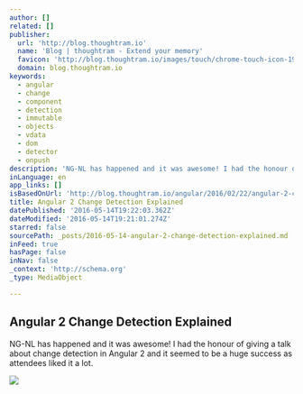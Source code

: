 ```yaml
---
author: []
related: []
publisher:
  url: 'http://blog.thoughtram.io'
  name: 'Blog | thoughtram - Extend your memory'
  favicon: 'http://blog.thoughtram.io/images/touch/chrome-touch-icon-192x192.png'
  domain: blog.thoughtram.io
keywords:
  - angular
  - change
  - component
  - detection
  - immutable
  - objects
  - vdata
  - dom
  - detector
  - onpush
description: 'NG-NL has happened and it was awesome! I had the honour of giving a talk about change detection in Angular 2 and it seemed to be a huge success as attendees liked it a lot.'
inLanguage: en
app_links: []
isBasedOnUrl: 'http://blog.thoughtram.io/angular/2016/02/22/angular-2-change-detection-explained.html'
title: Angular 2 Change Detection Explained
datePublished: '2016-05-14T19:22:03.362Z'
dateModified: '2016-05-14T19:21:01.274Z'
starred: false
sourcePath: _posts/2016-05-14-angular-2-change-detection-explained.md
inFeed: true
hasPage: false
inNav: false
_context: 'http://schema.org'
_type: MediaObject

---
```

<article style=""><h1>Angular 2 Change Detection Explained</h1><p>NG-NL has happened and it was awesome! I had the honour of giving a talk about change detection in Angular 2 and it seemed to be a huge success as attendees liked it a lot.</p><img src="http://blog.thoughtram.io/images/change-detection-explained-bg.jpeg" /></article>